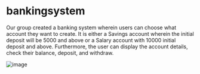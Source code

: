 # bankingsystem
Our group created a banking system wherein users can choose what account they want to create. It is either a Savings account wherein the initial deposit will be 5000 and above or a Salary account with 10000 initial deposit and above. Furthermore, the user can display the account details, check their balance, deposit, and withdraw. 

![image](https://user-images.githubusercontent.com/117631564/206855757-4392314b-c0e9-451f-a64a-6b5ad45a3381.png)
